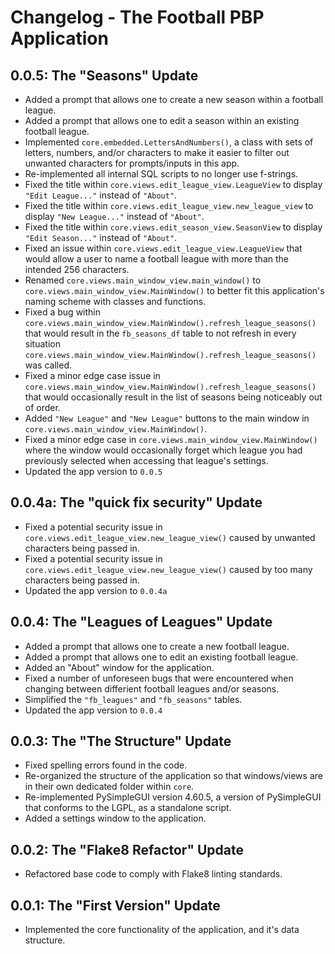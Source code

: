 # Changelog - The Football PBP Application

## 0.0.5: The "Seasons" Update
- Added a prompt that allows one to create a new season within a football league.
- Added a prompt that allows one to edit a season within an existing football league.
- Implemented `core.embedded.LettersAndNumbers()`, a class with sets of letters, numbers, and/or characters to make it easier to filter out unwanted characters for prompts/inputs in this app.
- Re-implemented all internal SQL scripts to no longer use f-strings.
- Fixed the title within `core.views.edit_league_view.LeagueView` to display `"Edit League..."` instead of `"About"`.
- Fixed the title within `core.views.edit_league_view.new_league_view` to display `"New League..."` instead of `"About"`.
- Fixed the title within `core.views.edit_season_view.SeasonView` to display `"Edit Season..."` instead of `"About"`.
- Fixed an issue within `core.views.edit_league_view.LeagueView` that would allow a user to name a football league with more than the intended 256 characters.
- Renamed `core.views.main_window_view.main_window()` to `core.views.main_window_view.MainWindow()` to better fit this application's naming scheme with classes and functions.
- Fixed a bug within `core.views.main_window_view.MainWindow().refresh_league_seasons()` that would result in the `fb_seasons_df` table to not refresh in every situation `core.views.main_window_view.MainWindow().refresh_league_seasons()` was called.
- Fixed a minor edge case issue in `core.views.main_window_view.MainWindow().refresh_league_seasons()` that would occasionally result in the list of seasons being noticeably out of order.
- Added `"New League"` and `"New League"` buttons to the main window in `core.views.main_window_view.MainWindow()`.
- Fixed a minor edge case in `core.views.main_window_view.MainWindow()` where the window would occasionally forget which league you had previously selected when accessing that league's settings.
- Updated the app version to `0.0.5`

## 0.0.4a: The "quick fix security" Update
- Fixed a potential security issue in `core.views.edit_league_view.new_league_view()` caused by unwanted characters being passed in.
- Fixed a potential security issue in `core.views.edit_league_view.new_league_view()` caused by too many characters being passed in.
- Updated the app version to `0.0.4a`

## 0.0.4: The "Leagues of Leagues" Update
- Added a prompt that allows one to create a new football league.
- Added a prompt that allows one to edit an existing football league.
- Added an "About" window for the application.
- Fixed a number of unforeseen bugs that were encountered when changing between differient football leagues and/or seasons.
- Simplified the `"fb_leagues"` and `"fb_seasons"` tables.
- Updated the app version to `0.0.4`

## 0.0.3: The "The Structure" Update
- Fixed spelling errors found in the code.
- Re-organized the structure of the application so that windows/views are in their own dedicated folder within `core`.
- Re-implemented PySimpleGUI version 4.60.5, a version of PySimpleGUI that conforms to the LGPL, as a standalone script.
- Added a settings window to the application.

## 0.0.2: The "Flake8 Refactor" Update
- Refactored base code to comply with Flake8 linting standards.

## 0.0.1: The "First Version" Update
- Implemented the core functionality of the application, and it's data structure.